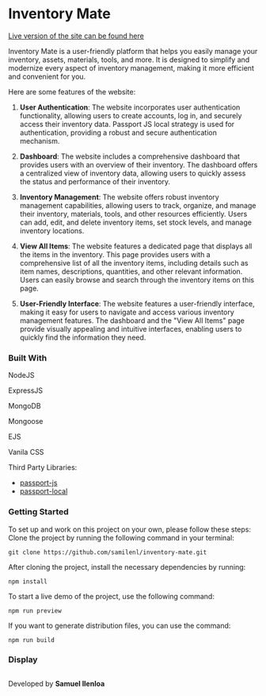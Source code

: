 # Inventory Mate

[Live version of the site can be found here]()

Inventory Mate is a user-friendly platform that helps you easily manage your inventory, assets, materials, tools, and more. It is designed to simplify and modernize every aspect of inventory management, making it more efficient and convenient for you.

Here are some features of the website:

1. __User Authentication__: The website incorporates user authentication functionality, allowing users to create accounts, log in, and securely access their inventory data. Passport JS local strategy is used for authentication, providing a robust and secure authentication mechanism.

2. __Dashboard__: The website includes a comprehensive dashboard that provides users with an overview of their inventory. The dashboard offers a centralized view of inventory data, allowing users to quickly assess the status and performance of their inventory.

3. __Inventory Management__: The website offers robust inventory management capabilities, allowing users to track, organize, and manage their inventory, materials, tools, and other resources efficiently. Users can add, edit, and delete inventory items, set stock levels, and manage inventory locations.

4. __View All Items__: The website features a dedicated page that displays all the items in the inventory. This page provides users with a comprehensive list of all the inventory items, including details such as item names, descriptions, quantities, and other relevant information. Users can easily browse and search through the inventory items on this page.

5. __User-Friendly Interface__: The website features a user-friendly interface, making it easy for users to navigate and access various inventory management features. The dashboard and the "View All Items" page provide visually appealing and intuitive interfaces, enabling users to quickly find the information they need.



### Built With

NodeJS

ExpressJS

MongoDB

Mongoose

EJS

Vanila CSS

Third Party Libraries:
   - [passport-js](https://github.com/jaredhanson/passport-github)
   - [passport-local](https://github.com/jaredhanson/passport-local)



### Getting Started


To set up and work on this project on your own, please follow these steps:
Clone the project by running the following command in your terminal:

   `git clone https://github.com/samilenl/inventory-mate.git`

   
After cloning the project, install the necessary dependencies by running:

   `npm install`

   
To start a live demo of the project, use the following command:

   `npm run preview`

   
If you want to generate distribution files, you can use the command:

   `npm run build`


### Display



##

Developed by __Samuel Ilenloa__
